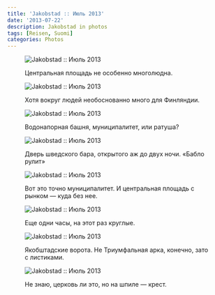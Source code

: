 ```yaml
---
title: 'Jakobstad :: Июль 2013'
date: '2013-07-22'
description: Jakobstad in photos
tags: [Reisen, Suomi]
categories: Photos
---
```

<figure>
	<img src="{{urls.media}}/1374511651558-600.jpeg" alt="Jakobstad :: Июль 2013" />
	<figcaption><p>Центральная площадь не особенно многолюдна.</p></figcaption>
</figure>

<figure>
	<img src="{{urls.media}}/1374511656576-600.jpeg" alt="Jakobstad :: Июль 2013" />
	<figcaption><p>Хотя вокруг людей необоснованно много для Финляндии.</p></figcaption>
</figure>

<figure>
	<img src="{{urls.media}}/1374511660861-600.jpeg" alt="Jakobstad :: Июль 2013" />
	<figcaption><p>Водонапорная башня, муниципалитет, или ратуша?</p></figcaption>
</figure>

<figure>
	<img src="{{urls.media}}/1374511665341-600.jpeg" alt="Jakobstad :: Июль 2013" />
	<figcaption><p>Дверь шведского бара, открытого аж до двух ночи. «Бабло рулит»</p></figcaption>
</figure>

<figure>
	<img src="{{urls.media}}/1374511669957-600.jpeg" alt="Jakobstad :: Июль 2013" />
	<figcaption><p>Вот это точно муниципалитет. И центральная площадь с рынком — куда без нее.</p></figcaption>
</figure>

<figure>
	<img src="{{urls.media}}/1374511674596-600.jpeg" alt="Jakobstad :: Июль 2013" />
	<figcaption><p>Еще одни часы, на этот раз круглые.</p></figcaption>
</figure>

<figure>
	<img src="{{urls.media}}/1374511679096-600.jpeg" alt="Jakobstad :: Июль 2013" />
	<figcaption><p>Якобштадские ворота. Не Триумфальная арка, конечно, зато с листиками.</p></figcaption>
</figure>

<figure>
	<img src="{{urls.media}}/1374511683512-600.jpeg" alt="Jakobstad :: Июль 2013" />
	<figcaption><p>Не знаю, церковь ли это, но на шпиле — крест.</p></figcaption>
</figure>
